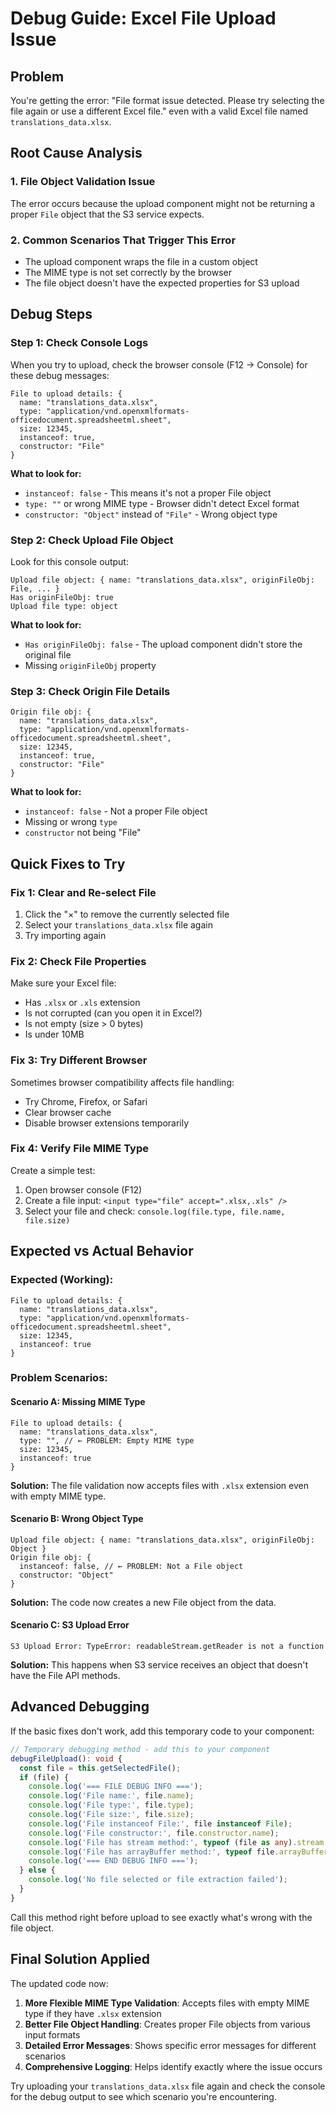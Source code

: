 # Debug Guide: Excel File Upload Issue

## Problem

You're getting the error: "File format issue detected. Please try selecting the file again or use a different Excel file." even with a valid Excel file named `translations_data.xlsx`.

## Root Cause Analysis

### 1. **File Object Validation Issue**

The error occurs because the upload component might not be returning a proper `File` object that the S3 service expects.

### 2. **Common Scenarios That Trigger This Error**

- The upload component wraps the file in a custom object
- The MIME type is not set correctly by the browser
- The file object doesn't have the expected properties for S3 upload

## Debug Steps

### Step 1: Check Console Logs

When you try to upload, check the browser console (F12 → Console) for these debug messages:

```
File to upload details: {
  name: "translations_data.xlsx",
  type: "application/vnd.openxmlformats-officedocument.spreadsheetml.sheet",
  size: 12345,
  instanceof: true,
  constructor: "File"
}
```

**What to look for:**

- `instanceof: false` - This means it's not a proper File object
- `type: ""` or wrong MIME type - Browser didn't detect Excel format
- `constructor: "Object"` instead of `"File"` - Wrong object type

### Step 2: Check Upload File Object

Look for this console output:

```
Upload file object: { name: "translations_data.xlsx", originFileObj: File, ... }
Has originFileObj: true
Upload file type: object
```

**What to look for:**

- `Has originFileObj: false` - The upload component didn't store the original file
- Missing `originFileObj` property

### Step 3: Check Origin File Details

```
Origin file obj: {
  name: "translations_data.xlsx",
  type: "application/vnd.openxmlformats-officedocument.spreadsheetml.sheet",
  size: 12345,
  instanceof: true,
  constructor: "File"
}
```

**What to look for:**

- `instanceof: false` - Not a proper File object
- Missing or wrong `type`
- `constructor` not being "File"

## Quick Fixes to Try

### Fix 1: Clear and Re-select File

1. Click the "×" to remove the currently selected file
2. Select your `translations_data.xlsx` file again
3. Try importing again

### Fix 2: Check File Properties

Make sure your Excel file:

- Has `.xlsx` or `.xls` extension
- Is not corrupted (can you open it in Excel?)
- Is not empty (size > 0 bytes)
- Is under 10MB

### Fix 3: Try Different Browser

Sometimes browser compatibility affects file handling:

- Try Chrome, Firefox, or Safari
- Clear browser cache
- Disable browser extensions temporarily

### Fix 4: Verify File MIME Type

Create a simple test:

1. Open browser console (F12)
2. Create a file input: `<input type="file" accept=".xlsx,.xls" />`
3. Select your file and check: `console.log(file.type, file.name, file.size)`

## Expected vs Actual Behavior

### Expected (Working):

```
File to upload details: {
  name: "translations_data.xlsx",
  type: "application/vnd.openxmlformats-officedocument.spreadsheetml.sheet",
  size: 12345,
  instanceof: true
}
```

### Problem Scenarios:

#### Scenario A: Missing MIME Type

```
File to upload details: {
  name: "translations_data.xlsx",
  type: "", // ← PROBLEM: Empty MIME type
  size: 12345,
  instanceof: true
}
```

**Solution:** The file validation now accepts files with `.xlsx` extension even with empty MIME type.

#### Scenario B: Wrong Object Type

```
Upload file object: { name: "translations_data.xlsx", originFileObj: Object }
Origin file obj: {
  instanceof: false, // ← PROBLEM: Not a File object
  constructor: "Object"
}
```

**Solution:** The code now creates a new File object from the data.

#### Scenario C: S3 Upload Error

```
S3 Upload Error: TypeError: readableStream.getReader is not a function
```

**Solution:** This happens when S3 service receives an object that doesn't have the File API methods.

## Advanced Debugging

If the basic fixes don't work, add this temporary code to your component:

```typescript
// Temporary debugging method - add this to your component
debugFileUpload(): void {
  const file = this.getSelectedFile();
  if (file) {
    console.log('=== FILE DEBUG INFO ===');
    console.log('File name:', file.name);
    console.log('File type:', file.type);
    console.log('File size:', file.size);
    console.log('File instanceof File:', file instanceof File);
    console.log('File constructor:', file.constructor.name);
    console.log('File has stream method:', typeof (file as any).stream === 'function');
    console.log('File has arrayBuffer method:', typeof file.arrayBuffer === 'function');
    console.log('=== END DEBUG INFO ===');
  } else {
    console.log('No file selected or file extraction failed');
  }
}
```

Call this method right before upload to see exactly what's wrong with the file object.

## Final Solution Applied

The updated code now:

1. **More Flexible MIME Type Validation**: Accepts files with empty MIME type if they have `.xlsx` extension
2. **Better File Object Handling**: Creates proper File objects from various input formats
3. **Detailed Error Messages**: Shows specific error messages for different scenarios
4. **Comprehensive Logging**: Helps identify exactly where the issue occurs

Try uploading your `translations_data.xlsx` file again and check the console for the debug output to see which scenario you're encountering.
